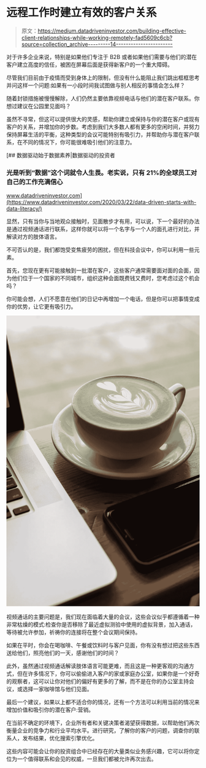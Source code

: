 # 远程工作时建立有效的客户关系

> 原文：<https://medium.datadriveninvestor.com/building-effective-client-relationships-while-working-remotely-fad5609c6cb?source=collection_archive---------14----------------------->

对于许多企业来说，特别是如果他们专注于 B2B 或者如果他们需要与他们的潜在客户建立高度的信任，被困在屏幕后面是获得新客户的一个重大障碍。

尽管我们目前由于疫情而受到身体上的限制，但没有什么能阻止我们跳出框框思考并问这样一个问题:如果有一小段时间我试图做与别人相反的事情会怎么样？

随着封锁措施被慢慢解除，人们仍然主要依靠视频电话与他们的潜在客户联系。你想过建议在公园里见面吗？

虽然不寻常，但这可以提供很大的灵感，帮助你建立或保持与你的潜在客户或现有客户的关系，并增加你的步数。考虑到我们大多数人都有更多的空闲时间，并努力保持屏幕生活的平衡，这种类型的会议可能特别有吸引力，并帮助你与潜在客户联系，在不同的情况下，你可能很难吸引他们的注意力。

[](https://www.datadriveninvestor.com/2020/03/22/data-driven-starts-with-data-literacy/) [## 数据驱动始于数据素养|数据驱动的投资者

### 光是听到“数据”这个词就令人生畏。老实说，只有 21%的全球员工对自己的工作充满信心

www.datadriveninvestor.com](https://www.datadriveninvestor.com/2020/03/22/data-driven-starts-with-data-literacy/) 

显然，只有当你与当地观众接触时，见面散步才有用，可以说，下一个最好的办法是通过视频通话进行联系，这样你就可以将一个名字与一个人的面孔进行对比，并解读对方的肢体语言。

不可否认的是，我们都饱受变焦疲劳的困扰，但在科技会议中，你可以利用一些元素。

首先，您现在更有可能接触到一批潜在客户，这些客户通常需要面对面的会面，因为他们位于一个国家的不同城市，组织这种会面既费钱又费时，您考虑过这个机会吗？

你可能会想，人们不愿意在他们的日记中再增加一个电话，但是你可以把事情变成你的优势，让它更有吸引力。

![](img/6d176ae12d22e829c43eab769b5a27f4.png)

视频通话的主要问题是，我们现在面临着大量的会议，这些会议似乎都遵循着一种非常枯燥的模式:检查你是否移除了最近虚拟测验中使用的虚拟背景，加入通话，等待被允许参加，祈祷你的连接将在整个会议期间保持。

如果在平时，你会在喝咖啡、午餐或饮料时与客户见面，你有没有想过把这些东西送给他们，照亮他们的一天，感谢他们的时间？

此外，虽然通过视频通话解读肢体语言可能更难，而且这是一种更客观的沟通方式，但在许多情况下，你可以偷偷进入客户的家或家庭办公室，如果你是一个好奇的观察者，这可以让你对他们的偏好有更多的了解，而不是在你的办公室主持会议，或选择一家咖啡馆与他们见面。

最后一个建议，如果以上都不适合你的情况，还有一个方法可以利用当前的情况来增加价值和吸引你的潜在客户:营销。

在当前不确定的环境下，企业所有者和关键决策者渴望获得数据，以帮助他们再次衡量企业的竞争力和行业平均水平。进行研究，了解你的客户的问题，调查你的联系人，发布结果，优化搜索引擎优化。

这些内容可能会让你的投资组合中已经存在的大量类似业务感兴趣，它可以将你定位为一个值得联系和会见的权威，一旦我们都被允许再次出去。